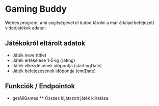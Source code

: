 # Gaming Buddy
Webes program, ami segítségével el tudod tárolni a már általad befejezett videójátékok adatait

## Játékokról eltárolt adatok

* Játék neve (title)
* Játék értékelése 1-5-ig (rating)
* Játék elkezdésének időpontja (startingDate)
* Játék befejezésének időpontja (endDate)

## Funkciók / Endpointok

* getAllGames
** Összes kijátszott játék kiiratása


